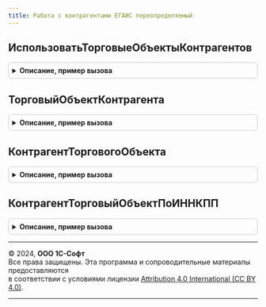 ```yaml
---
title: Работа с контрагентами ЕГАИС переопределяемый
---
```



## ИспользоватьТорговыеОбъектыКонтрагентов
<details style="margin: 1em 0; padding: 0.5em; border: 1px solid #ccc; border-radius: 6px;">

<summary style="font-weight: bold; cursor: pointer;">Описание, пример вызова</summary>

```bsl

// Заполняет признак использования торговых объектов для контрагентов.
//
// Параметры:
//  Использовать - Булево - признак использования торговых объектов.
Процедура ИспользоватьТорговыеОбъектыКонтрагентов(Использовать) Экспорт
```

Пример вызова
```bsl
РаботаСКонтрагентамиЕГАИСПереопределяемый.ИспользоватьТорговыеОбъектыКонтрагентов(Использовать) 
```
</details>

## ТорговыйОбъектКонтрагента
<details style="margin: 1em 0; padding: 0.5em; border: 1px solid #ccc; border-radius: 6px;">

<summary style="font-weight: bold; cursor: pointer;">Описание, пример вызова</summary>

```bsl

// Заполняет торговый объект из контрагента.
//
// Параметры:
//  ТорговыйОбъект - ОпределяемыйТип.ТорговыйОбъектЕГАИС        - Торговый объект.
//  Контрагент     - ОпределяемыйТип.ОрганизацияКонтрагентГосИС - Контрагент, для которого необходимо получить торговый объект.
Процедура ТорговыйОбъектКонтрагента(ТорговыйОбъект, Контрагент) Экспорт
```

Пример вызова
```bsl
РаботаСКонтрагентамиЕГАИСПереопределяемый.ТорговыйОбъектКонтрагента(ТорговыйОбъект, Контрагент) 
```
</details>

## КонтрагентТорговогоОбъекта
<details style="margin: 1em 0; padding: 0.5em; border: 1px solid #ccc; border-radius: 6px;">

<summary style="font-weight: bold; cursor: pointer;">Описание, пример вызова</summary>

```bsl

// Заполняет контрагента из торгового объекта.
//
// Параметры:
//  Контрагент     - ОпределяемыйТип.ОрганизацияКонтрагентГосИС - контрагент торгового объекта.
//  ТорговыйОбъект - ОпределяемыйТип.ТорговыйОбъектЕГАИС - Торговый объект, для которого необходимо получить контрагента.
Процедура КонтрагентТорговогоОбъекта(Контрагент, ТорговыйОбъект) Экспорт
```

Пример вызова
```bsl
РаботаСКонтрагентамиЕГАИСПереопределяемый.КонтрагентТорговогоОбъекта(Контрагент, ТорговыйОбъект) 
```
</details>

## КонтрагентТорговыйОбъектПоИННКПП
<details style="margin: 1em 0; padding: 0.5em; border: 1px solid #ccc; border-radius: 6px;">

<summary style="font-weight: bold; cursor: pointer;">Описание, пример вызова</summary>

```bsl

// Поиск контрагента и торгового объекта контрагента (партнера) по ИНН и/или КПП.
//
// Параметры:
//  ВозвращаемоеЗначение - Неопределено - результат поиска (не найден),
//                       - Структура    - результат поиска:
//   * Контрагент     - ОпределяемыйТип.ОрганизацияКонтрагентГосИС - найденный контрагент,
//   * ТорговыйОбъект - ОпределяемыйТип.ТорговыйОбъектЕГАИС        - найденный торговый объект контрагента (партнер).
//  ИНН                  - Строка       - ИНН искомого контрагента,
//  КПП                  - Строка       - КПП искомого контрагента.
Процедура КонтрагентТорговыйОбъектПоИННКПП(ВозвращаемоеЗначение, ИНН, КПП) Экспорт
```

Пример вызова
```bsl
РаботаСКонтрагентамиЕГАИСПереопределяемый.КонтрагентТорговыйОбъектПоИННКПП(ВозвращаемоеЗначение, ИНН, КПП) 
```
</details>

---

© 2024, **ООО 1С-Софт**  
Все права защищены. Эта программа и сопроводительные материалы предоставляются  
в соответствии с условиями лицензии [Attribution 4.0 International (CC BY 4.0)](https://creativecommons.org/licenses/by/4.0/legalcode).

---
